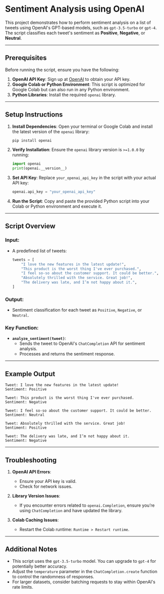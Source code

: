 # Sentiment Analysis using OpenAI

This project demonstrates how to perform sentiment analysis on a list of tweets using OpenAI's GPT-based models, such as `gpt-3.5-turbo` or `gpt-4`. The script classifies each tweet's sentiment as **Positive**, **Negative**, or **Neutral**.

---

## Prerequisites

Before running the script, ensure you have the following:

1. **OpenAI API Key**: Sign up at [OpenAI](https://platform.openai.com/) to obtain your API key.
2. **Google Colab or Python Environment**: This script is optimized for Google Colab but can also run in any Python environment.
3. **Python Libraries**: Install the required `openai` library.

---

## Setup Instructions

1. **Install Dependencies**:
   Open your terminal or Google Colab and install the latest version of the `openai` library:
   ```bash
   pip install openai
   ```

2. **Verify Installation**:
   Ensure the `openai` library version is `>=1.0.0` by running:
   ```python
   import openai
   print(openai.__version__)
   ```

3. **Set API Key**:
   Replace `your_openai_api_key` in the script with your actual API key:
   ```python
   openai.api_key = "your_openai_api_key"
   ```

4. **Run the Script**:
   Copy and paste the provided Python script into your Colab or Python environment and execute it.

---

## Script Overview

### Input:
- A predefined list of tweets:
  ```python
  tweets = [
      "I love the new features in the latest update!",
      "This product is the worst thing I've ever purchased.",
      "I feel so-so about the customer support. It could be better.",
      "Absolutely thrilled with the service. Great job!",
      "The delivery was late, and I’m not happy about it.",
  ]
  ```

### Output:
- Sentiment classification for each tweet as `Positive`, `Negative`, or `Neutral`.

### Key Function:
- **`analyze_sentiment(tweet)`**:
  - Sends the tweet to OpenAI's `ChatCompletion` API for sentiment analysis.
  - Processes and returns the sentiment response.

---

## Example Output

```
Tweet: I love the new features in the latest update!
Sentiment: Positive

Tweet: This product is the worst thing I've ever purchased.
Sentiment: Negative

Tweet: I feel so-so about the customer support. It could be better.
Sentiment: Neutral

Tweet: Absolutely thrilled with the service. Great job!
Sentiment: Positive

Tweet: The delivery was late, and I’m not happy about it.
Sentiment: Negative
```

---

## Troubleshooting

1. **OpenAI API Errors**:
   - Ensure your API key is valid.
   - Check for network issues.

2. **Library Version Issues**:
   - If you encounter errors related to `openai.Completion`, ensure you’re using `ChatCompletion` and have updated the library.

3. **Colab Caching Issues**:
   - Restart the Colab runtime: `Runtime > Restart runtime`.

---

## Additional Notes

- This script uses the `gpt-3.5-turbo` model. You can upgrade to `gpt-4` for potentially better accuracy.
- Adjust the `temperature` parameter in the `ChatCompletion.create` function to control the randomness of responses.
- For larger datasets, consider batching requests to stay within OpenAI's rate limits.



